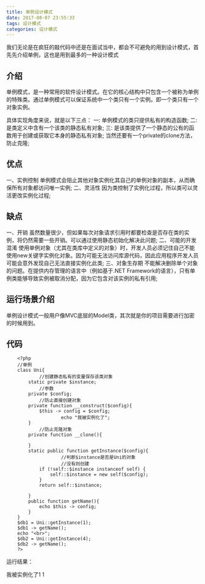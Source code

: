 ```yaml
---
title: 单例设计模式
date: 2017-08-07 23:55:33
tags: 设计模式
categories: 设计模式
---
```


我们无论是在疯狂的敲代码中还是在面试当中，都会不可避免的用到设计模式，首先先介绍单例，这也是用到最多的一种设计模式
<!-- more -->

##	介绍
单例模式，是一种常用的软件设计模式。在它的核心结构中只包含一个被称为单例的特殊类。通过单例模式可以保证系统中一个类只有一个实例。即一个类只有一个对象实例。

具体实现角度来说，就是以下三点：
一:	单例模式的类只提供私有的构造函数;
二:	是类定义中含有一个该类的静态私有对象;
三:	是该类提供了一个静态的公有的函数用于创建或获取它本身的静态私有对象;
当然还要有一个private的clone方法，防止克隆;

##	优点
一、实例控制
单例模式会阻止其他对象实例化其自己的单例对象的副本，从而确保所有对象都访问唯一实例;
二、灵活性
因为类控制了实例化过程，所以类可以灵活更改实例化过程;

##	缺点
一、开销
虽然数量很少，但如果每次对象请求引用时都要检查是否存在类的实例，将仍然需要一些开销。可以通过使用静态初始化解决此问题;
二、可能的开发混淆
使用单例对象（尤其在类库中定义的对象）时，开发人员必须记住自己不能使用new关键字实例化对象。因为可能无法访问库源代码，因此应用程序开发人员可能会意外发现自己无法直接实例化此类;
三、对象生存期
不能解决删除单个对象的问题。在提供内存管理的语言中（例如基于.NET Framework的语言），只有单例类能够导致实例被取消分配，因为它包含对该实例的私有引用;

##	运行场景介绍
单例设计模式一般用户像MVC底层的Model类，其次就是你的项目需要进行加密的时候用到。

## 代码
```
	<?php 
	//单例
	class Uni{
	        //创建静态私有的变量保存该类对象
	    static private $instance;
	        //参数
	    private $config;
	        //防止直接创建对象
	    private function __construct($config){
	        $this -> config = $config;
	                echo "我被实例化了";
	    }
	        //防止克隆对象
	    private function __clone(){

	    }
	    static public function getInstance($config){
	                //判断$instance是否是Uni的对象
	                //没有则创建
	        if (!self::$instance instanceof self) {
	            self::$instance = new self($config);
	        }
	        return self::$instance;
	        
	    }
	    public function getName(){
	        echo $this -> config;
	    }
	}
	$db1 = Uni::getInstance(1);
	$db1 -> getName();
	echo "<br>";
	$db2 = Uni::getInstance(4);
	$db2 -> getName();
	?>
```
运行结果：

我被实例化了1
1












